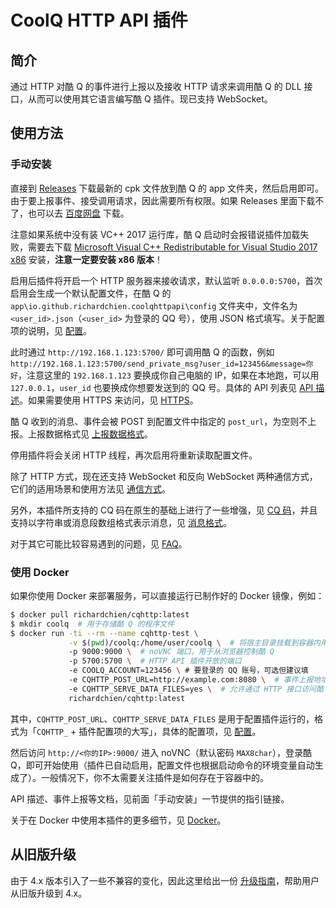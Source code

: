 # CoolQ HTTP API 插件

## 简介

通过 HTTP 对酷 Q 的事件进行上报以及接收 HTTP 请求来调用酷 Q 的 DLL 接口，从而可以使用其它语言编写酷 Q 插件。现已支持 WebSocket。

## 使用方法

### 手动安装

直接到 [Releases](https://github.com/richardchien/coolq-http-api/releases) 下载最新的 cpk 文件放到酷 Q 的 app 文件夹，然后启用即可。由于要上报事件、接受调用请求，因此需要所有权限。如果 Releases 里面下载不了，也可以去 [百度网盘](https://pan.baidu.com/s/1qY55zp6) 下载。

注意如果系统中没有装 VC++ 2017 运行库，酷 Q 启动时会报错说插件加载失败，需要去下载 [Microsoft Visual C++ Redistributable for Visual Studio 2017 x86](https://www.visualstudio.com/zh-hans/downloads/?q=redist) 安装，**注意一定要安装 x86 版本**！

启用后插件将开启一个 HTTP 服务器来接收请求，默认监听 `0.0.0.0:5700`，首次启用会生成一个默认配置文件，在酷 Q 的 `app\io.github.richardchien.coolqhttpapi\config` 文件夹中，文件名为 `<user_id>.json`（`<user_id>` 为登录的 QQ 号），使用 JSON 格式填写。关于配置项的说明，见 [配置](/Configuration)。

此时通过 `http://192.168.1.123:5700/` 即可调用酷 Q 的函数，例如 `http://192.168.1.123:5700/send_private_msg?user_id=123456&message=你好`，注意这里的 `192.168.1.123` 要换成你自己电脑的 IP，如果在本地跑，可以用 `127.0.0.1`，`user_id` 也要换成你想要发送到的 QQ 号。具体的 API 列表见 [API 描述](/API)。如果需要使用 HTTPS 来访问，见 [HTTPS](https://github.com/richardchien/coolq-http-api/wiki/HTTPS)。

酷 Q 收到的消息、事件会被 POST 到配置文件中指定的 `post_url`，为空则不上报。上报数据格式见 [上报数据格式](/Post)。

停用插件将会关闭 HTTP 线程，再次启用将重新读取配置文件。

除了 HTTP 方式，现在还支持 WebSocket 和反向 WebSocket 两种通信方式，它们的适用场景和使用方法见 [通信方式](/CommunicationMethods)。

另外，本插件所支持的 CQ 码在原生的基础上进行了一些增强，见 [CQ 码](/CQCode)，并且支持以字符串或消息段数组格式表示消息，见 [消息格式](/Message)。

对于其它可能比较容易遇到的问题，见 [FAQ](https://github.com/richardchien/coolq-http-api/wiki/FAQ)。

### 使用 Docker

如果你使用 Docker 来部署服务，可以直接运行已制作好的 Docker 镜像，例如：

```bash
$ docker pull richardchien/cqhttp:latest
$ mkdir coolq  # 用于存储酷 Q 的程序文件
$ docker run -ti --rm --name cqhttp-test \
             -v $(pwd)/coolq:/home/user/coolq \  # 将宿主目录挂载到容器内用于持久化酷 Q 的程序文件
             -p 9000:9000 \  # noVNC 端口，用于从浏览器控制酷 Q
             -p 5700:5700 \  # HTTP API 插件开放的端口
             -e COOLQ_ACCOUNT=123456 \ # 要登录的 QQ 账号，可选但建议填
             -e CQHTTP_POST_URL=http://example.com:8080 \  # 事件上报地址
             -e CQHTTP_SERVE_DATA_FILES=yes \  # 允许通过 HTTP 接口访问酷 Q 数据文件
             richardchien/cqhttp:latest
```

其中，`CQHTTP_POST_URL`、`CQHTTP_SERVE_DATA_FILES` 是用于配置插件运行的，格式为「`CQHTTP_` + 插件配置项的大写」，具体的配置项，见 [配置](/Configuration)。

然后访问 `http://<你的IP>:9000/` 进入 noVNC（默认密码 `MAX8char`），登录酷 Q，即可开始使用（插件已自动启用，配置文件也根据启动命令的环境变量自动生成了）。一般情况下，你不太需要关注插件是如何存在于容器中的。

API 描述、事件上报等文档，见前面「手动安装」一节提供的指引链接。

关于在 Docker 中使用本插件的更多细节，见 [Docker](/Docker)。

## 从旧版升级

由于 4.x 版本引入了一些不兼容的变化，因此这里给出一份 [升级指南](/UpgradeGuide)，帮助用户从旧版升级到 4.x。
